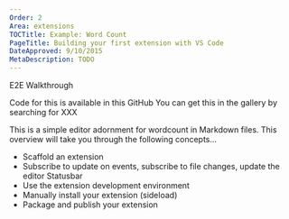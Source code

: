 ```yaml
---
Order: 2
Area: extensions
TOCTitle: Example: Word Count
PageTitle: Building your first extension with VS Code
DateApproved: 9/10/2015
MetaDescription: TODO
---
```



E2E Walkthrough

Code for this is available in this GitHub
You can get this in the gallery by searching for XXX

This is a simple editor adornment for wordcount in Markdown files.  This overview will take you through the following concepts...
* Scaffold an extension
* Subscribe to update on events, subscribe to file changes, update the editor Statusbar
* Use the extension development environment
* Manually install your extension (sideload)
* Package and publish your extension

